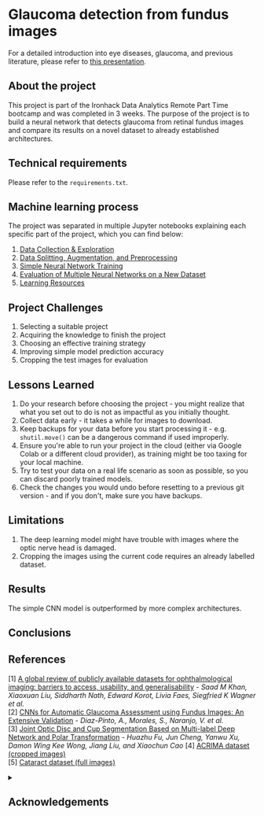 # Glaucoma detection from fundus images
For a detailed introduction into eye diseases, glaucoma, and previous literature, please refer to [this presentation](link-to-presentation-on-GitHub).

## About the project
This project is part of the Ironhack Data Analytics Remote Part Time bootcamp and was completed in 3 weeks. The purpose of the project is to build a neural network that detects glaucoma from retinal fundus images and compare its results on a novel dataset to already established architectures.

## Technical requirements
Please refer to the `requirements.txt`.

## Machine learning process
The project was separated in multiple Jupyter notebooks explaining each specific part of the project, which you can find below:

1. [Data Collection & Exploration](https://github.com/sabinagio/do-you-see-what-AI-see/blob/master/1-data-collection-and-exploration.ipynb)
2. [Data Splitting, Augmentation, and Preprocessing](https://github.com/sabinagio/do-you-see-what-AI-see/blob/master/2-data-splitting-and-augmentation.ipynb)
3. [Simple Neural Network Training](https://github.com/sabinagio/do-you-see-what-AI-see/blob/master/3-simple-CNN-model-acrima-training.ipynb)
4. [Evaluation of Multiple Neural Networks on a New Dataset](https://github.com/sabinagio/do-you-see-what-AI-see/blob/master/4-acrima-models-evaluation.ipynb)
5. [Learning Resources](https://github.com/sabinagio/do-you-see-what-AI-see/blob/master/learning-resources.md)

## Project Challenges 
1. Selecting a suitable project
2. Acquiring the knowledge to finish the project
3. Choosing an effective training strategy 
4. Improving simple model prediction accuracy
5. Cropping the test images for evaluation

## Lessons Learned
1. Do your research before choosing the project - you might realize that what you set out to do is not as impactful as you initially thought.
2. Collect data early - it takes a while for images to download.
3. Keep backups for your data before you start processing it - e.g. `shutil.move()` can be a dangerous command if used improperly.
4. Ensure you're able to run your project in the cloud (either via Google Colab or a different cloud provider), as training might be too taxing for your local machine.
5. Try to test your data on a real life scenario as soon as possible, so you can discard poorly trained models.
6. Check the changes you would undo before resetting to a previous git version - and if you don't, make sure you have backups.
 
## Limitations
1. The deep learning model might have trouble with images where the optic nerve head is damaged.
2. Cropping the images using the current code requires an already labelled dataset.

## Results
The simple CNN model is outperformed by more complex architectures.

## Conclusions

## References
[1] [A global review of publicly available datasets for ophthalmological imaging: barriers to access, usability, and generalisability](https://www.thelancet.com/journals/landig/article/PIIS2589-7500(20)30240-5/fulltext) - *Saad M Khan, Xiaoxuan Liu, Siddharth Nath, Edward Korot, Livia Faes, Siegfried K Wagner et al.*  
[2] [CNNs for Automatic Glaucoma Assessment using Fundus Images: An Extensive Validation](https://biomedical-engineering-online.biomedcentral.com/articles/10.1186/s12938-019-0649-y#Sec3) - *Diaz-Pinto, A., Morales, S., Naranjo, V. et al.*  
[3] [Joint Optic Disc and Cup Segmentation Based on Multi-label Deep Network and Polar Transformation](https://arxiv.org/abs/1801.00926) - *Huazhu Fu, Jun Cheng, Yanwu Xu, Damon Wing Kee Wong, Jiang Liu, and Xiaochun Cao*
[4] [ACRIMA dataset (cropped images)](https://figshare.com/s/c2d31f850af14c5b5232)  
[5] [Cataract dataset (full images)](https://www.kaggle.com/datasets/jr2ngb/cataractdataset)

<details>
<summary><h2>Acknowledgements</h2></summary>

Thank you Xisca & Arek for the support, inspiration, and encouragement throughout the bootcamp and especially during the final project :star:
</details>
